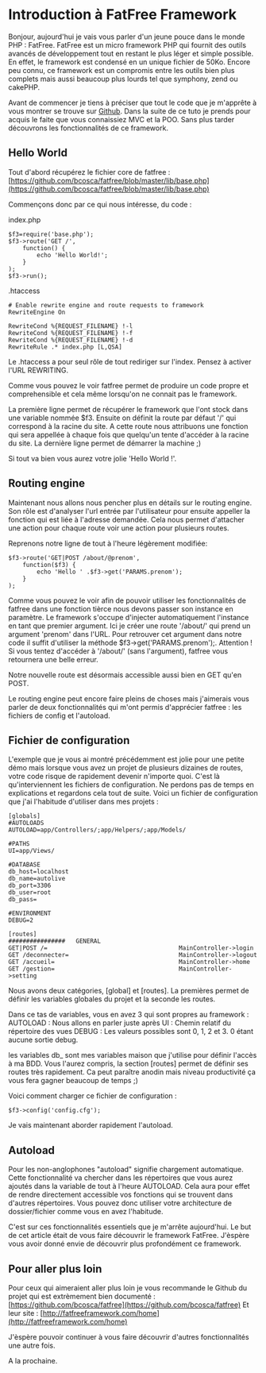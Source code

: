 Introduction à FatFree Framework
=============

Bonjour, aujourd'hui je vais vous parler d'un jeune pouce dans le monde PHP : FatFree.
FatFree est un micro framework PHP qui fournit des outils avancés de développement tout en restant le plus léger et simple possible.
En effet, le framework est condensé en un unique fichier de 50Ko.
Encore peu connu, ce framework est un compromis entre les outils bien plus complets mais aussi beaucoup plus lourds tel que symphony,
zend ou cakePHP.

Avant de commencer je tiens à préciser que tout le code que je m'apprête à vous montrer se trouve sur [Github](http://github.com/AlexMili/fatfree-tuto.git). Dans la suite de ce tuto je prends pour acquis le faite que vous connaissiez MVC et la POO.
Sans plus tarder découvrons les fonctionnalités de ce framework.

Hello World
-------------

Tout d'abord récupérez le fichier core de fatfree : [https://github.com/bcosca/fatfree/blob/master/lib/base.php](https://github.com/bcosca/fatfree/blob/master/lib/base.php)

Commençons donc par ce qui nous intéresse, du code :

index.php
```
$f3=require('base.php');
$f3->route('GET /',
    function() {
        echo 'Hello World!';
    }
);
$f3->run();
```

.htaccess
```
# Enable rewrite engine and route requests to framework
RewriteEngine On

RewriteCond %{REQUEST_FILENAME} !-l
RewriteCond %{REQUEST_FILENAME} !-f
RewriteCond %{REQUEST_FILENAME} !-d
RewriteRule .* index.php [L,QSA]
```

Le .htaccess a pour seul rôle de tout rediriger sur l'index. Pensez à activer l'URL REWRITING.

Comme vous pouvez le voir fatfree permet de produire un code propre et comprehensible et cela même lorsqu'on ne connait pas le framework.

La première ligne permet de récupérer le framework que l'ont stock dans une variable nommée $f3.
Ensuite on définit la route par défaut '/' qui correspond à la racine du site. A cette route nous attribuons une fonction qui sera appellée à chaque fois que quelqu'un tente d'accéder à la racine du site.
La dernière ligne permet de démarrer la machine ;)

Si tout va bien vous aurez votre jolie 'Hello World !'.

Routing engine
-------------

Maintenant nous allons nous pencher plus en détails sur le routing engine. Son rôle est d'analyser l'url entrée par l'utilisateur pour ensuite appeller la fonction qui est liée à l'adresse demandée. Cela nous permet d'attacher une action pour chaque route voir une action pour plusieurs routes.

Reprenons notre ligne de tout à l'heure légèrement modifiée:

```
$f3->route('GET|POST /about/@prenom',
    function($f3) {
        echo 'Hello ' .$f3->get('PARAMS.prenom');
    }
);
```

Comme vous pouvez le voir afin de pouvoir utiliser les fonctionnalités de fatfree dans une fonction tièrce nous devons passer son instance en paramètre. Le framework s'occupe d'injecter automatiquement l'instance en tant que premier argument.
Ici je créer une route '/about/' qui prend un argument 'prenom' dans l'URL. Pour retrouver cet argument dans notre code il suffit d'utiliser la méthode $f3->get('PARAMS.prenom');. Attention ! Si vous tentez d'accéder à '/about/' (sans l'argument), fatfree vous retournera une belle erreur.

Notre nouvelle route est désormais accessible aussi bien en GET qu'en POST.

Le routing engine peut encore faire pleins de choses mais j'aimerais vous parler de deux fonctionnalités qui m'ont permis d'apprécier fatfree : les fichiers de config et l'autoload.

Fichier de configuration
-------------

L'exemple que je vous ai montré précédemment est jolie pour une petite démo mais lorsque vous avez un projet de plusieurs dizaines de routes, votre code risque de rapidement devenir n'importe quoi. C'est là qu'interviennent les fichiers de configuration.
Ne perdons pas de temps en explications et regardons cela tout de suite. Voici un fichier de configuration que j'ai l'habitude d'utiliser dans mes projets :

```
[globals]
#AUTOLOADS
AUTOLOAD=app/Controllers/;app/Helpers/;app/Models/

#PATHS
UI=app/Views/

#DATABASE
db_host=localhost
db_name=autolive
db_port=3306
db_user=root
db_pass=

#ENVIRONMENT
DEBUG=2

[routes]
################   GENERAL
GET|POST /=										MainController->login
GET /deconnecter=								MainController->logout
GET /accueil=									MainController->home
GET /gestion=									MainController->setting
```

Nous avons deux catégories, [global] et [routes]. La premières permet de définir les variables globales du projet et la seconde les routes.

Dans ce tas de variables, vous en avez 3 qui sont propres au framework :
AUTOLOAD : Nous allons en parler juste après
UI : Chemin relatif du répertoire des vues
DEBUG : Les valeurs possibles sont 0, 1, 2 et 3. 0 étant aucune sortie debug.

les variables db_ sont mes variables maison que j'utilise pour définir l'accès à ma BDD.
Vous l'aurez compris, la section [routes] permet de définir ses routes très rapidement. Ca peut paraître anodin mais niveau productivité ça vous fera gagner beaucoup de temps ;)

Voici comment charger ce fichier de configuration :

```
$f3->config('config.cfg');
```

Je vais maintenant aborder rapidement l'autoload.

Autoload
-------------

Pour les non-anglophones "autoload" signifie chargement automatique. Cette fonctionnalité va chercher dans les répertoires que vous aurez ajoutés dans la variable de tout à l'heure AUTOLOAD. Cela aura pour effet de rendre directement accessible vos fonctions qui se trouvent dans d'autres répertoires. Vous pouvez donc utiliser votre architecture de dossier/fichier comme vous en avez l'habitude.

C'est sur ces fonctionnalités essentiels que je m'arrête aujourd'hui. Le but de cet article était de vous faire découvrir le framework FatFree. J'èspère vous avoir donné envie de découvrir plus profondément ce framework.

Pour aller plus loin
-------------

Pour ceux qui aimeraient aller plus loin je vous recommande le Github du projet qui est extrèmement bien documenté :
[https://github.com/bcosca/fatfree](https://github.com/bcosca/fatfree)
Et leur site :
[http://fatfreeframework.com/home](http://fatfreeframework.com/home)

J'èspère pouvoir continuer à vous faire découvrir d'autres fonctionnalités une autre fois.

A la prochaine.
